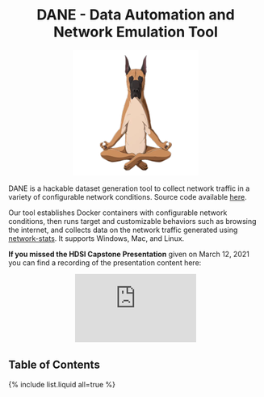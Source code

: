 <center>
<h1>DANE - Data Automation and Network Emulation Tool</h1>

<img src='media/dane-transparent-small.png' height=248>
</center>

DANE is a hackable dataset generation tool to collect network traffic in a variety of configurable network conditions. Source code available [here](https://github.com/dane-tool/dane/).

Our tool establishes Docker containers with configurable network conditions,
then runs target and customizable behaviors such as browsing the internet, and collects data on
the network traffic generated using
[network-stats](https://github.com/Viasat/network-stats). It supports Windows, Mac, and Linux.

**If you missed the HDSI Capstone Presentation** given on March 12, 2021 you can find a recording of the presentation content here:
<center>
<iframe width="240" height="135" src="https://www.youtube-nocookie.com/embed/qfhJ1ITLCFM" frameborder="0" allow="clipboard-write; encrypted-media; picture-in-picture" allowfullscreen></iframe>
</center>

## **Table of Contents**
{% include list.liquid all=true %}
